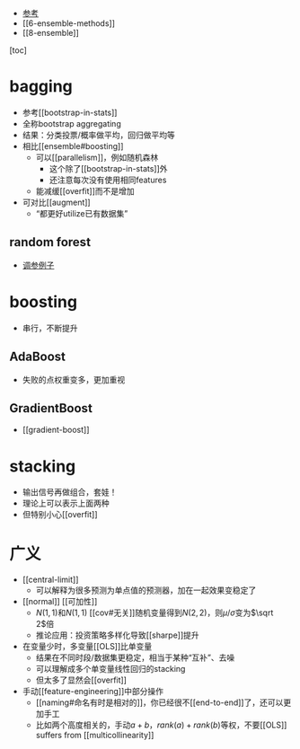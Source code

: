 - [参考](https://zhuanlan.zhihu.com/p/27689464)
- [[6-ensemble-methods]]
- [[8-ensemble]]

[toc]
# bagging
- 参考[[bootstrap-in-stats]]
- 全称bootstrap aggregating
- 结果：分类投票/概率做平均，回归做平均等
- 相比[[ensemble#boosting]]
  - 可以[[parallelism]]，例如随机森林
    - 这个除了[[bootstrap-in-stats]]外
    - 还注意每次没有使用相同features
  - 能减缓[[overfit]]而不是增加
- 可对比[[augment]]
  - “都更好utilize已有数据集”
## random forest
- [调参例子](https://zhuanlan.zhihu.com/p/126288078)
# boosting
- 串行，不断提升
## AdaBoost
- 失败的点权重变多，更加重视
## GradientBoost
- [[gradient-boost]]
# stacking
- 输出信号再做组合，套娃！
- 理论上可以表示上面两种
- 但特别小心[[overfit]]
# 广义
- [[central-limit]]
  - 可以解释为很多预测为单点值的预测器，加在一起效果变稳定了
- [[normal]] [[可加性]]
  - $N(1,1)$和$N(1,1)$ [[cov#无关]]随机变量得到$N(2,2)$，则$\mu/\sigma$变为$\sqrt 2$倍
  - 推论应用：投资策略多样化导致[[sharpe]]提升
- 在变量少时，多变量[[OLS]]比单变量
  - 结果在不同时段/数据集更稳定，相当于某种“互补”、去噪
  - 可以理解成多个单变量线性回归的stacking
  - 但太多了显然会[[overfit]]
- 手动[[feature-engineering]]中部分操作
  - [[naming#命名有时是相对的]]，你已经很不[[end-to-end]]了，还可以更加手工
  - 比如两个高度相关的，手动$a+b$，$rank(a)+rank(b)$等权，不要[[OLS]] suffers from [[multicollinearity]]